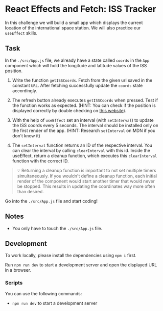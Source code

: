 # React Effects and Fetch: ISS Tracker

In this challenge we will build a small app which displays the current location of the international space station. We will also practice our `useEffect` skills.

## Task

In the `./src/App.js` file, we already have a state called `coords` in the `App` component which will hold the longitude and latitude values of the ISS position.

1. Write the function `getISSCoords`. Fetch from the given url saved in the constant `URL`. After fetching successfully update the `coords` state accordingly.

2. The refresh button already executes `getISSCoords` when pressed. Test if the function works as expected. (HINT: You can check if the position is displayed correctly by double checking on [this website](http://open-notify.org/Open-Notify-API/)).

3. With the help of `useEffect` set an interval (with `setInterval`) to update the ISS coords every 5 seconds. The interval should be installed only on the first render of the app.
   (HINT: Research `setInterval` on MDN if you don't know it)

4. The `setInterval` function returns an ID of the respective interval. You can clear the interval by calling `clearInterval` with this id. Inside the useEffect, return a cleanup function, which executes this `clearInterval` function with the correct ID.

> 💡 Returning a cleanup function is important to not set multiple timers simultaneously. If you wouldn't define a cleanup function, each initial render of the component would start another timer that would never be stopped. This results in updating the coordinates way more often than desired.

Go into the `./src/App.js` file and start coding!

## Notes

- You only have to touch the `./src/App.js` file.

## Development

To work locally, please install the dependencies using `npm i` first.

Run `npm run dev` to start a development server and open the displayed URL in a browser.



### Scripts

You can use the following commands:

- `npm run dev` to start a development server
